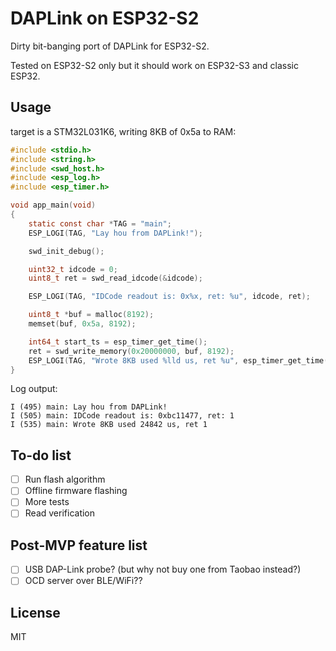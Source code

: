 # DAPLink on ESP32-S2

Dirty bit-banging port of DAPLink for ESP32-S2.  

Tested on ESP32-S2 only but it should work on ESP32-S3 and classic ESP32.

## Usage

target is a STM32L031K6, writing 8KB of 0x5a to RAM:

```c
#include <stdio.h>
#include <string.h>
#include <swd_host.h>
#include <esp_log.h>
#include <esp_timer.h>

void app_main(void)
{
    static const char *TAG = "main";
    ESP_LOGI(TAG, "Lay hou from DAPLink!");

    swd_init_debug();

    uint32_t idcode = 0;
    uint8_t ret = swd_read_idcode(&idcode);

    ESP_LOGI(TAG, "IDCode readout is: 0x%x, ret: %u", idcode, ret);

    uint8_t *buf = malloc(8192);
    memset(buf, 0x5a, 8192);

    int64_t start_ts = esp_timer_get_time();
    ret = swd_write_memory(0x20000000, buf, 8192);
    ESP_LOGI(TAG, "Wrote 8KB used %lld us, ret %u", esp_timer_get_time() - start_ts, ret);
}

```

Log output:

```
I (495) main: Lay hou from DAPLink!
I (505) main: IDCode readout is: 0xbc11477, ret: 1
I (535) main: Wrote 8KB used 24842 us, ret 1
```

## To-do list

- [ ] Run flash algorithm
- [ ] Offline firmware flashing
- [ ] More tests
- [ ] Read verification
 
## Post-MVP feature list

- [ ] USB DAP-Link probe? (but why not buy one from Taobao instead?)
- [ ] OCD server over BLE/WiFi??

## License

MIT